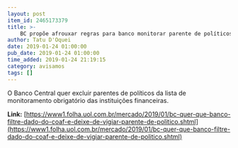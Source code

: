 ```yaml
---
layout: post
item_id: 2465173379
title: >-
    BC propõe afrouxar regras para banco monitorar parente de políticos e notificar Coaf
author: Tatu D'Oquei
date: 2019-01-24 01:00:00
pub_date: 2019-01-24 01:00:00
time_added: 2019-01-24 21:19:15
category: avisamos
tags: []
---
```


O Banco Central quer excluir parentes de políticos da lista de monitoramento obrigatório das instituições financeiras.

**Link:** [https://www1.folha.uol.com.br/mercado/2019/01/bc-quer-que-banco-filtre-dado-do-coaf-e-deixe-de-vigiar-parente-de-politico.shtml](https://www1.folha.uol.com.br/mercado/2019/01/bc-quer-que-banco-filtre-dado-do-coaf-e-deixe-de-vigiar-parente-de-politico.shtml)


